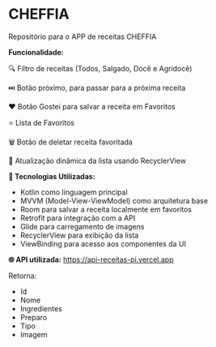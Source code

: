 # CHEFFIA
Repositório para o APP de receitas CHEFFIA

**Funcionalidade:**

🔍 Filtro de receitas (Todos, Salgado, Docê e Agridocê)

⏭️ Botão próximo, para passar para a próxima receita

❤️ Botão Gostei para salvar a receita em Favoritos

⭐ Lista de Favoritos

🗑️ Botão de deletar receita favoritada

🔄 Atualização dinâmica da lista usando RecyclerView

**🧠 Tecnologias Utilizadas:**
- Kotlin como linguagem principal
- MVVM (Model-View-ViewModel) como arquitetura base
- Room para salvar a receita localmente em favoritos
- Retrofit para integração com a API
- Glide para carregamento de imagens
- RecyclerView para exibição da lista
- ViewBinding para acesso aos componentes da UI

**🌐 API utilizada:**
https://api-receitas-pi.vercel.app

Retorna:
- Id
- Nome
- Ingredientes
- Preparo
- Tipo
- Imagem
